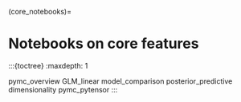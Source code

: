 (core_notebooks)=
# Notebooks on core features

:::{toctree}
:maxdepth: 1

pymc_overview
GLM_linear
model_comparison
posterior_predictive
dimensionality
pymc_pytensor
:::
